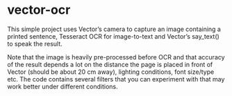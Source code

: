 # vector-ocr
This simple project uses Vector’s camera to capture an image containing a printed sentence, Tesseract OCR for image-to-text and Vector’s say_text() to speak the result.

Note that the image is heavily pre-processed before OCR and that accuracy of the result depends a lot on the distance the page is placed in front of Vector (should be about 20 cm away), lighting conditions, font size/type etc. The code contains several filters that you can experiment with that may work better under different conditions.

